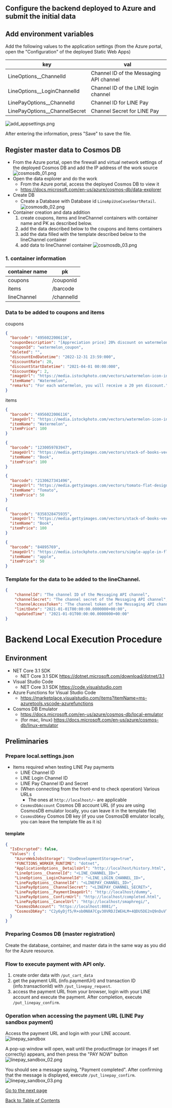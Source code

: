 ## Configure the backend deployed to Azure and submit the initial data
## Add environment variables
Add the following values to the application settings (from the Azure portal, open the "Configuration" of the deployed Static Web Apps)

| key | val |
| --- | --- |
| LineOptions__ChannelId | Channel ID of the Messaging API channel |
| LineOptions__LoginChannelId | Channel ID of the LINE login channel |
| LinePayOptions__ChannelId | Channel ID for LINE Pay |
| LinePayOptions__ChannelSecret | Channel Secret for LINE Pay |

![add_appsettings.png](../images/en/add_appsettings.png)

After entering the information, press "Save" to save the file.

## Register master data to Cosmos DB
- From the Azure portal, open the firewall and virtual network settings of the deployed Cosmos DB and add the IP address of the work source
![cosmosdb_01.png](../images/en/cosmosdb_01.png)
- Open the data explorer and do the work
    - From the Azure portal, access the deployed Cosmos DB to view it
    - https://docs.microsoft.com/en-us/azure/cosmos-db/data-explorer
- Create DB
    - Create a Database with Database id `LineApiUseCaseSmartRetail`.
    　　![cosmosdb_02.png](../images/en/cosmosdb_02.png)
- Container creation and data addition
    1. create coupons, items and lineChannel containers with container name and PK as described below.
    1. add the data described below to the coupons and items containers
    1. add the data filled with the template described below to the lineChannel container
    1. add data to lineChannel container
    ![cosmosdb_03.png](../images/en/cosmosdb_03.png)

### 1. container information

| container name | pk |
| --- | --- |
| coupons | /couponId |
| items | /barcode |
| lineChannel | /channelId |

### Data to be added to coupons and items

coupons

```json
{
  "barcode": "4956022006116",
  "couponDescription": "[Appreciation price] 20% discount on watermelon",
  "couponId": "watermelon_coupon",
  "deleted": "",
  "discountEndDatetime": "2022-12-31 23:59:000",
  "discountRate": 20,
  "discountStartDatetime": "2021-04-01 00:00:000",
  "discountWay": 2,
  "imageUrl": "https://media.istockphoto.com/vectors/watermelon-icon-in-trendy-flat-style-isolated-on-white-background-vector-id877064160?s=612x612",
  "itemName": "Watermelon",
  "remarks": "For each watermelon, you will receive a 20 yen discount."
}
````


items

```json
{
  "barcode": "4956022006116",
  "imageUrl": "https://media.istockphoto.com/vectors/watermelon-icon-in-trendy-flat-style-isolated-on-white-background-vector-id 877064160?s=612x612",
  "itemName": "Watermelon",
  "itemPrice": 100
}
```

```json
{
  "barcode": "1230059783947",
  "imageUrl": "https://media.gettyimages.com/vectors/stack-of-books-vector-id504374218?s=2048x2048",
  "itemName": "Book",
  "itemPrice": 100
}
```

```json
{
  "barcode": "2130627341496",
  "imageUrl": "https://media.gettyimages.com/vectors/tomato-flat-design-vegetable-icon-vector-id1017915086?s=2048x2048",
  "itemName": "Tomato",
  "itemPrice": 50
}
```

```json
{
  "barcode": "8358328475935",
  "imageUrl": "https://media.gettyimages.com/vectors/stack-of-books-vector-id504374218?s=2048x2048",
  "itemName": "Book",
  "itemPrice": 100
}
```

```json
{
  "barcode": "84895769",
  "imageUrl": "https://media.istockphoto.com/vectors/simple-apple-in-flat-style-vector-illustration-vector-id1141529240?s=612x612",
  "itemName": "apple",
  "itemPrice": 50
}
```

### Template for the data to be added to the lineChannel.

```json
{
    "channelId": "The channel ID of the Messaging API channel",
    "channelSecret": "The channel secret of the Messaging API channel",
    "channelAccessToken": "The channel token of the Messaging API channel",
    "limitDate": "2021-01-01T00:00:00.0000000+00:00",
    "updatedTime": "2021-01-01T00:00:00.0000000+00:00"
}
```

# Backend Local Execution Procedure
## Environment
- NET Core 3.1 SDK
    - NET Core 3.1 SDK https://dotnet.microsoft.com/download/dotnet/3.1
- Visual Studio Code
    - NET Core 3.1 SDK https://code.visualstudio.com
- Azure Functions for Visual Studio Code
    - https://marketplace.visualstudio.com/items?itemName=ms-azuretools.vscode-azurefunctions
- Cosmos DB Emulator
    - https://docs.microsoft.com/en-us/azure/cosmos-db/local-emulator
    - (for mac, linux) https://docs.microsoft.com/en-us/azure/cosmos-db/linux-emulator

## Preliminaries
### Prepare local.settings.json
- Items required when testing LINE Pay payments
    - LINE Channel ID
    - LINE Login Channel ID
    - LINE Pay Channel ID and Secret
    - (When connecting from the front-end to check operation) Various URLs
        - The ones at `http://localhost/~` are applicable
    - `CosmosDbAccount` Cosmos DB account URL (if you are using CosmosDB emulator locally, you can leave it in the template file)
    - `CosmosDbKey` Cosmos DB key (if you use CosmosDB emulator locally, you can leave the template file as it is)

#### template

```json
{
  "IsEncrypted": false,
  "Values": {
    "AzureWebJobsStorage": "UseDevelopmentStorage=true",
    "FUNCTIONS_WORKER_RUNTIME": "dotnet",
    "ApplicationOptions__DetailsUrl": "http://localhost/history.html",
    "LineOptions__ChannelId": "<LINE_CHANNEL_ID>",
    "LineOptions__LoginChannelId": "<LINE_LOGIN_CHANNEL_ID>",
    "LinePayOptions__ChannelId": "<LINEPAY_CHANNEL_ID>",
    "LinePayOptions__ChannelSecret": "<LINEPAY_CHANNEL_SECRET>",
    "LinePayOptions__PaymentImageUrl": "http://localhost/dummy",
    "LinePayOptions__ConfirmUrl": "http://localhost/completed.html",
    "LinePayOptions__CancelUrl": "http://localhost/smaphregi/",
    "CosmosDbAccount": "https://localhost:8081/",
    "CosmosDbKey": "C2y6yDjf5/R+ob0N8A7Cgv30VRDJIWEHLM+4QDU5DE2nQ9nDuVTqobD4b8mGGyPMbIZnqyMsEcaGQy67XIw/Jw=="
  }
}
```

### Preparing Cosmos DB (master registration)
Create the database, container, and master data in the same way as you did for the Azure resource.

### Flow to execute payment with API only.
1. create order data with `/put_cart_data`
1. get the payment URL (info.paymentUrl) and transaction ID (info.transactionId) with `/put_linepay_request`.
1. access the payment URL from your browser, login with your LINE account and execute the payment.
After completion, execute `/put_linepay_confirm`.

### Operation when accessing the payment URL (LINE Pay sandbox payment)
Access the payment URL and login with your LINE account.  
![linepay_sandbox](../images/en/linepay_sandbox_01.png)

A pop-up window will open, wait until the productImage (or images if set correctly) appears, and then press the "PAY NOW" button  
![linepay_sandbox_02.png](../images/en/linepay_sandbox_02.png)

You should see a message saying, "Payment completed". After confirming that the message is displayed, execute `/put_linepay_confirm`.  
![linepay_sandbox_03.png](../images/en/linepay_sandbox_03.png)





[Go to the next page](frontend-deployment.md)

[Back to Table of Contents](./README_en.md)
